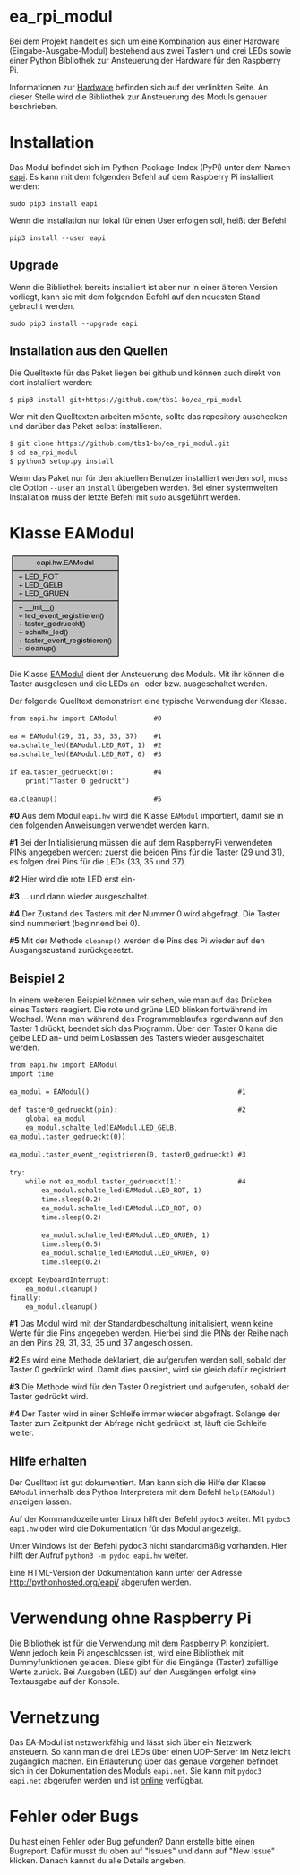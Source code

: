 ea_rpi_modul
============

Bei dem Projekt handelt es sich um eine Kombination aus einer Hardware 
(Eingabe-Ausgabe-Modul) bestehend aus zwei Tastern und drei LEDs sowie 
einer Python Bibliothek zur Ansteuerung der Hardware für den Raspberry Pi.

Informationen zur [Hardware](hardware) befinden sich auf der verlinkten Seite.
An dieser Stelle wird die Bibliothek zur Ansteuerung des Moduls genauer
beschrieben.

Installation
============

Das Modul befindet sich im Python-Package-Index (PyPi) unter dem Namen
[eapi](https://pypi.python.org/pypi/eapi). Es kann mit dem folgenden Befehl
auf dem Raspberry Pi installiert werden:

    sudo pip3 install eapi

Wenn die Installation nur lokal für einen User erfolgen soll, heißt der Befehl 

    pip3 install --user eapi


Upgrade
-------

Wenn die Bibliothek bereits installiert ist aber nur in einer älteren Version
vorliegt, kann sie mit dem folgenden Befehl auf den neuesten Stand gebracht werden.

    sudo pip3 install --upgrade eapi


Installation aus den Quellen
----------------------------

Die Quelltexte für das Paket liegen bei github und können auch direkt von dort
installiert werden:

    $ pip3 install git+https://github.com/tbs1-bo/ea_rpi_modul

Wer mit den Quelltexten arbeiten möchte, sollte das repository auschecken und
darüber das Paket selbst installieren.

    $ git clone https://github.com/tbs1-bo/ea_rpi_modul.git
    $ cd ea_rpi_modul
    $ python3 setup.py install

Wenn das Paket nur für den aktuellen Benutzer installiert werden soll, muss
die Option `--user` an `install` übergeben werden. Bei einer systemweiten
Installation muss der letzte Befehl mit `sudo` ausgeführt werden.


Klasse EAModul
==============

![Klassendiagramm (automatisch generiert mit pyreverse)](./klassendiagramm.png)

Die Klasse [EAModul](http://pythonhosted.org/eapi/classeapi_1_1hw_1_1EAModul.html)
dient der Ansteuerung des Moduls. Mit ihr können die Taster ausgelesen und die 
LEDs an- oder  bzw. ausgeschaltet werden.

Der folgende Quelltext demonstriert eine typische Verwendung der Klasse.

    from eapi.hw import EAModul         #0

    ea = EAModul(29, 31, 33, 35, 37)    #1
    ea.schalte_led(EAModul.LED_ROT, 1)  #2
    ea.schalte_led(EAModul.LED_ROT, 0)  #3
    
    if ea.taster_gedrueckt(0):          #4
        print("Taster 0 gedrückt")
        
    ea.cleanup()                        #5

**#0** Aus dem Modul `eapi.hw` wird die Klasse `EAModul` importiert, damit sie
in den folgenden Anweisungen verwendet werden kann.

**#1** Bei der Initialisierung müssen die auf dem RaspberryPi verwendeten PINs
angegeben werden: zuerst die beiden Pins für die Taster (29 und 31), es folgen 
drei Pins für die LEDs (33, 35 und 37).

**#2** Hier wird die rote LED erst ein-

**#3** ... und dann wieder ausgeschaltet.

**#4** Der Zustand des Tasters mit der Nummer 0 wird abgefragt. Die Taster
sind nummeriert (beginnend bei 0).

**#5** Mit der Methode `cleanup()` werden die Pins des Pi wieder auf den
Ausgangszustand zurückgesetzt.

Beispiel 2
----------

In einem weiteren Beispiel können wir sehen, wie man auf das Drücken eines
Tasters reagiert. Die rote und grüne LED blinken fortwährend im Wechsel. Wenn
man während des Programmablaufes irgendwann auf den Taster 1 drückt, beendet
sich das Programm. Über den Taster 0 kann die gelbe LED an- und beim
Loslassen des Tasters wieder ausgeschaltet werden.

    from eapi.hw import EAModul
    import time

    ea_modul = EAModul()                                     #1

    def taster0_gedrueckt(pin):                              #2
        global ea_modul
        ea_modul.schalte_led(EAModul.LED_GELB, ea_modul.taster_gedrueckt(0))

    ea_modul.taster_event_registrieren(0, taster0_gedrueckt) #3

    try:
        while not ea_modul.taster_gedrueckt(1):              #4
            ea_modul.schalte_led(EAModul.LED_ROT, 1)
            time.sleep(0.2)
            ea_modul.schalte_led(EAModul.LED_ROT, 0)
            time.sleep(0.2)

            ea_modul.schalte_led(EAModul.LED_GRUEN, 1)
            time.sleep(0.5)
            ea_modul.schalte_led(EAModul.LED_GRUEN, 0)
            time.sleep(0.2)

    except KeyboardInterrupt:
        ea_modul.cleanup()
    finally:
        ea_modul.cleanup()



**#1** Das Modul wird mit der Standardbeschaltung initialisiert, wenn 
keine Werte für die Pins angegeben werden. Hierbei sind
die PINs der Reihe nach an den Pins 29, 31, 33, 35 und 37 angeschlossen.

**#2** Es wird eine Methode deklariert, die  aufgerufen werden soll, 
sobald der Taster 0 gedrückt wird. Damit dies passiert, wird sie 
gleich dafür registriert.

**#3** Die Methode wird für den Taster 0 registriert und aufgerufen, sobald
der Taster gedrückt wird.

**#4** Der Taster wird in einer Schleife immer wieder abgefragt. Solange der
Taster zum Zeitpunkt der Abfrage nicht gedrückt ist, läuft die Schleife weiter.


Hilfe erhalten
--------------

Der Quelltext ist gut dokumentiert. Man kann sich die Hilfe der Klasse
`EAModul` innerhalb des Python Interpreters mit dem Befehl `help(EAModul)`
anzeigen lassen.

Auf der Kommandozeile unter Linux hilft der Befehl `pydoc3` weiter. Mit
`pydoc3 eapi.hw` oder wird die Dokumentation für das Modul angezeigt.

Unter Windows ist der Befehl pydoc3 nicht standardmäßig vorhanden. Hier hilft
der Aufruf `python3 -m pydoc eapi.hw` weiter.

Eine HTML-Version der Dokumentation kann unter der Adresse
http://pythonhosted.org/eapi/ abgerufen werden.


Verwendung ohne Raspberry Pi
============================

Die Bibliothek ist für die Verwendung mit dem Raspberry Pi konzipiert. Wenn
jedoch kein Pi angeschlossen ist, wird eine Bibliothek mit Dummyfunktionen
geladen. Diese gibt für die Eingänge (Taster) zufällige Werte zurück. Bei
Ausgaben (LED) auf den Ausgängen erfolgt eine Textausgabe auf der Konsole.

Vernetzung
==========

Das EA-Modul ist netzwerkfähig und lässt sich über ein Netzwerk ansteuern. So
kann man die drei LEDs über einen UDP-Server im Netz leicht zugänglich
machen. Ein Erläuterung über das genaue Vorgehen befindet sich in der
Dokumentation des Moduls `eapi.net`. Sie kann mit `pydoc3 eapi.net` abgerufen
werden und ist 
[online](http://pythonhosted.org/eapi/namespaceeapi_1_1net.html) 
verfügbar.

Fehler oder Bugs
================

Du hast einen Fehler oder Bug gefunden? Dann erstelle bitte einen
Bugreport. Dafür musst du oben auf "Issues" und dann auf "New Issue"
klicken. Danach kannst du alle Details angeben.

